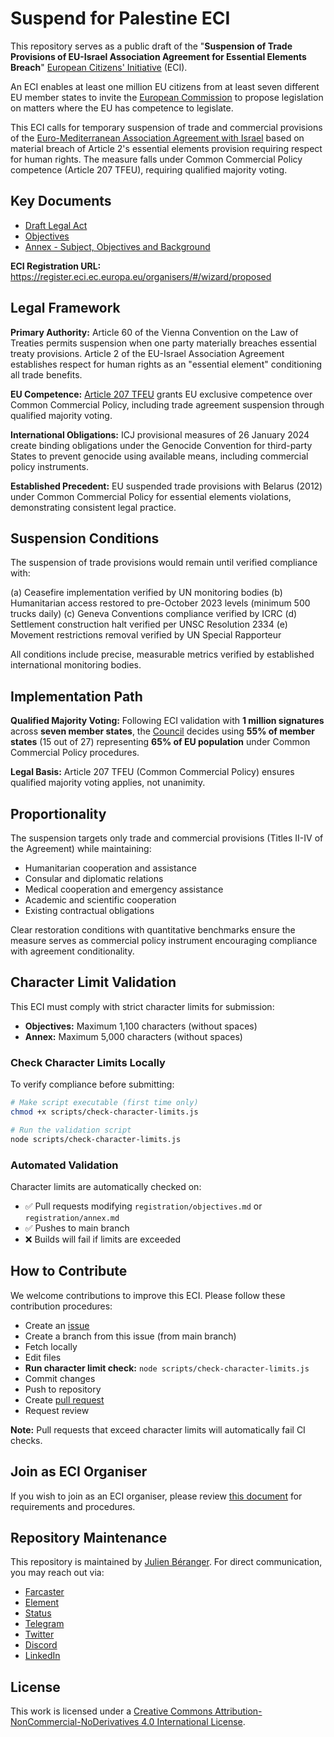 # Suspend for Palestine ECI

This repository serves as a public draft of the "**Suspension of Trade Provisions of EU-Israel Association Agreement for Essential Elements Breach**" [European Citizens' Initiative](https://citizens-initiative.europa.eu/) (ECI). 

An ECI enables at least one million EU citizens from at least seven different EU member states to invite the [European Commission](https://commission.europa.eu/) to propose legislation on matters where the EU has competence to legislate.

This ECI calls for temporary suspension of trade and commercial provisions of the [Euro-Mediterranean Association Agreement with Israel](https://eeas.europa.eu/archives/delegations/israel/documents/eu_israel/asso_agree_en.pdf) based on material breach of Article 2's essential elements provision requiring respect for human rights. The measure falls under Common Commercial Policy competence (Article 207 TFEU), requiring qualified majority voting.

## Key Documents

- [Draft Legal Act](https://github.com/palestine-will-live/eci/blob/main/legal-act/draft-legal-act.md)
- [Objectives](https://github.com/palestine-will-live/eci/blob/main/registration/objectives.md)
- [Annex - Subject, Objectives and Background](https://github.com/palestine-will-live/eci/blob/main/registration/annex.md)

**ECI Registration URL:** https://register.eci.ec.europa.eu/organisers/#/wizard/proposed

## Legal Framework

**Primary Authority:** Article 60 of the Vienna Convention on the Law of Treaties permits suspension when one party materially breaches essential treaty provisions. Article 2 of the EU-Israel Association Agreement establishes respect for human rights as an "essential element" conditioning all trade benefits.

**EU Competence:** [Article 207 TFEU](https://eur-lex.europa.eu/legal-content/EN/TXT/?uri=celex%3A12012E%2FTXT) grants EU exclusive competence over Common Commercial Policy, including trade agreement suspension through qualified majority voting.

**International Obligations:** ICJ provisional measures of 26 January 2024 create binding obligations under the Genocide Convention for third-party States to prevent genocide using available means, including commercial policy instruments.

**Established Precedent:** EU suspended trade provisions with Belarus (2012) under Common Commercial Policy for essential elements violations, demonstrating consistent legal practice.

## Suspension Conditions

The suspension of trade provisions would remain until verified compliance with:

(a) Ceasefire implementation verified by UN monitoring bodies
(b) Humanitarian access restored to pre-October 2023 levels (minimum 500 trucks daily)
(c) Geneva Conventions compliance verified by ICRC
(d) Settlement construction halt verified per UNSC Resolution 2334
(e) Movement restrictions removal verified by UN Special Rapporteur

All conditions include precise, measurable metrics verified by established international monitoring bodies.

## Implementation Path

**Qualified Majority Voting:** Following ECI validation with **1 million signatures** across **seven member states**, the [Council](https://www.consilium.europa.eu/) decides using **55% of member states** (15 out of 27) representing **65% of EU population** under Common Commercial Policy procedures.

**Legal Basis:** Article 207 TFEU (Common Commercial Policy) ensures qualified majority voting applies, not unanimity.

## Proportionality

The suspension targets only trade and commercial provisions (Titles II-IV of the Agreement) while maintaining:
- Humanitarian cooperation and assistance
- Consular and diplomatic relations  
- Medical cooperation and emergency assistance
- Academic and scientific cooperation
- Existing contractual obligations

Clear restoration conditions with quantitative benchmarks ensure the measure serves as commercial policy instrument encouraging compliance with agreement conditionality.

## Character Limit Validation

This ECI must comply with strict character limits for submission:
- **Objectives:** Maximum 1,100 characters (without spaces)
- **Annex:** Maximum 5,000 characters (without spaces)

### Check Character Limits Locally

To verify compliance before submitting:

```bash
# Make script executable (first time only)
chmod +x scripts/check-character-limits.js

# Run the validation script
node scripts/check-character-limits.js
```

### Automated Validation

Character limits are automatically checked on:
- ✅ Pull requests modifying `registration/objectives.md` or `registration/annex.md`
- ✅ Pushes to main branch
- ❌ Builds will fail if limits are exceeded

## How to Contribute

We welcome contributions to improve this ECI. Please follow these contribution procedures:

- Create an [issue](https://github.com/palestine-will-live/eci/issues)
- Create a branch from this issue (from main branch)
- Fetch locally
- Edit files
- **Run character limit check:** `node scripts/check-character-limits.js`
- Commit changes
- Push to repository
- Create [pull request](https://github.com/palestine-will-live/eci/pulls)
- Request review

**Note:** Pull requests that exceed character limits will automatically fail CI checks.

## Join as ECI Organiser

If you wish to join as an ECI organiser, please review [this document](https://github.com/palestine-will-live/eci/blob/main/registration/organisers.md) for requirements and procedures.

## Repository Maintenance

This repository is maintained by [Julien Béranger](https://github.com/julienbrg). For direct communication, you may reach out via:

- [Farcaster](https://warpcast.com/julien-)
- [Element](https://matrix.to/#/@julienbrg:matrix.org)
- [Status](https://status.app/u/iwSACggKBkp1bGllbsOwIwSACggKBkp1bGllbs=#zQ3shmh1sbvE6qrGotuyNQB22XU5jTrZ2HFC8bA56d5kTS2fy)
- [Telegram](https://t.me/julienbrg)
- [Twitter](https://twitter.com/julienbrg)
- [Discord](https://discordapp.com/users/julienbrg)
- [LinkedIn](https://www.linkedin.com/in/julienberanger/)

## License

This work is licensed under a [Creative Commons Attribution-NonCommercial-NoDerivatives 4.0 International License](https://creativecommons.org/licenses/by-nc-nd/4.0/).